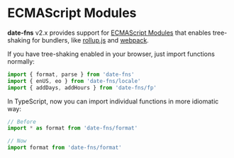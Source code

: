 # ECMAScript Modules

**date-fns** v2.x provides support for
[ECMAScript Modules](http://www.ecma-international.org/ecma-262/6.0/#sec-modules)
that enables tree-shaking for bundlers, like [rollup.js](http://rollupjs.org)
and [webpack](https://webpack.js.org).

If you have tree-shaking enabled in your browser, just import functions normally:

```javascript
import { format, parse } from 'date-fns'
import { enUS, eo } from 'date-fns/locale'
import { addDays, addHours } from 'date-fns/fp'
```

In TypeScript, now you can import individual functions in more idiomatic way:

```typescript
// Before
import * as format from 'date-fns/format'

// Now
import format from 'date-fns/format'
```